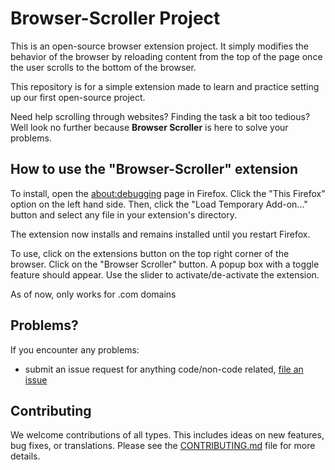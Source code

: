 # Browser-Scroller Project

This is an open-source browser extension project. It simply modifies the behavior of the browser by reloading content from the top of the page once the user scrolls to the bottom of the browser. 

This repository is for a simple extension made to learn and practice setting up our first open-source project.

Need help scrolling through websites? Finding the task a bit too tedious? Well look no further because **Browser Scroller** is here to solve your problems.


## How to use the "Browser-Scroller" extension

To install, open the [about:debugging](https://firefox-source-docs.mozilla.org/devtools-user/about_colon_debugging/index.html) page in Firefox. Click the "This Firefox" option on the left hand side. Then, click the "Load Temporary Add-on..." button and select any file in your extension's directory. 

The extension now installs and remains installed until you restart Firefox. 

To use, click on the extensions button on the top right corner of the browser. Click on the "Browser Scroller" button. A popup box with a toggle feature should appear. Use the slider to activate/de-activate the extension.

As of now, only works for .com domains


## Problems?

If you encounter any problems:

- submit an issue request for anything code/non-code related, [file an issue](https://github.com/ossd-s25/Browser-Scroller/issues)

## Contributing

We welcome contributions of all types. This includes ideas on new features, bug fixes, or translations. Please see the [CONTRIBUTING.md](https://github.com/ossd-s25/Browser-Scroller/blob/main/CONTRIBUTING.md) file for more details.